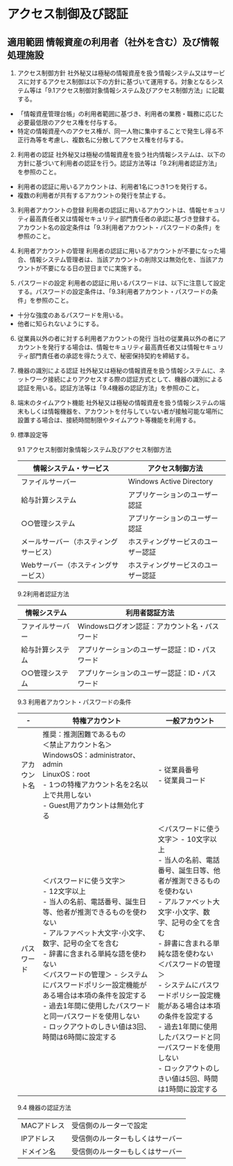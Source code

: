 # アクセス制御及び認証
## 適用範囲 情報資産の利用者（社外を含む）及び情報処理施設

1. アクセス制御方針
社外秘又は極秘の情報資産を扱う情報システム又はサービスに対するアクセス制御は以下の方針に基づいて運用する。対象となるシステム等は「9.1アクセス制御対象情報システム及びアクセス制御方法」に記載する。
- 「情報資産管理台帳」の利用者範囲に基づき、利用者の業務・職務に応じた必要最低限のアクセス権を付与する。
- 特定の情報資産へのアクセス権が、同一人物に集中することで発生し得る不正行為等を考慮し、複数名に分散してアクセス権を付与する。

2. 利用者の認証
社外秘又は極秘の情報資産を扱う社内情報システムは、以下の方針に基づいて利用者の認証を行う。認証方法等は「9.2利用者認証方法」を参照のこと。
- 利用者の認証に用いるアカウントは、利用者1名につき1つを発行する。
- 複数の利用者が共有するアカウントの発行を禁止する。

3. 利用者アカウントの登録
利用者の認証に用いるアカウントは、情報セキュリティ最高責任者又は情報セキュリティ部門責任者の承認に基づき登録する。アカウント名の設定条件は「9.3利用者アカウント・パスワードの条件」を参照のこと。

4. 利用者アカウントの管理
利用者の認証に用いるアカウントが不要になった場合、情報システム管理者は、当該アカウントの削除又は無効化を、当該アカウントが不要になる日の翌日までに実施する。

5. パスワードの設定
利用者の認証に用いるパスワードは、以下に注意して設定する。パスワードの設定条件は、「9.3利用者アカウント・パスワードの条件」を参照のこと。
- 十分な強度のあるパスワードを用いる。
- 他者に知られないようにする。

6. 従業員以外の者に対する利用者アカウントの発行
当社の従業員以外の者にアカウントを発行する場合は、情報セキュリティ最高責任者又は情報セキュリティ部門責任者の承認を得たうえで、秘密保持契約を締結する。

7. 機器の識別による認証
社外秘又は極秘の情報資産を扱う情報システムに、ネットワーク接続によりアクセスする際の認証方式として、機器の識別による認証を用いる。認証方法等は「9.4機器の認証方法」を参照のこと。

8. 端末のタイムアウト機能
社外秘又は極秘の情報資産を扱う情報システムの端末もしくは情報機器を、アカウントを付与していない者が接触可能な場所に設置する場合は、接続時間制限やタイムアウト等機能を利用する。

9. 標準設定等

    9.1 アクセス制御対象情報システム及びアクセス制御方法
    
    | 情報システム・サービス | アクセス制御方法 |
    | --- | --- |
    | ファイルサーバー | Windows Active Directory |
    | 給与計算システム | アプリケーションのユーザー認証 |
    | ○○管理システム | アプリケーションのユーザー認証 |
    | メールサーバー（ホスティングサービス） | ホスティングサービスのユーザー認証 |
    | Webサーバー（ホスティングサービス） | ホスティングサービスのユーザー認証 |

    9.2利用者認証方法
    
    | 情報システム | 利用者認証方法 |
    | --- | --- |
    | ファイルサーバー | Windowsログオン認証：アカウント名・パスワード |
    | 給与計算システム | アプリケーションのユーザー認証：ID・パスワード |
    | ○○管理システム | アプリケーションのユーザー認証：ID・パスワード |

    9.3 利用者アカウント・パスワードの条件
    
    | - | 特権アカウント | 一般アカウント |
    | --- | --- | --- |
    | アカウント名 | 推奨：推測困難であるもの <br> ＜禁止アカウント名＞ <br> WindowsOS：administrator、admin <br> LinuxOS：root <br> - 1つの特権アカウント名を2名以上で共用しない <br> - Guest用アカウントは無効化する | - 従業員番号 <br> - 従業員コード |
    | パスワード | ＜パスワードに使う文字＞ <br> - 12文字以上 <br> - 当人の名前、電話番号、誕生日等、他者が推測できるものを使わない <br> - アルファベット大文字･小文字、数字、記号の全てを含む <br> - 辞書に含まれる単純な語を使わない <br> ＜パスワードの管理＞ - システムにパスワードポリシー設定機能がある場合は本項の条件を設定する <br> - 過去1年間に使用したパスワードと同一パスワードを使用しない <br> - ロックアウトのしきい値は3回、時間は6時間に設定する | ＜パスワードに使う文字＞ - 10文字以上 <br> - 当人の名前、電話番号、誕生日等、他者が推測できるものを使わない <br> - アルファベット大文字･小文字、数字、記号の全てを含む <br> - 辞書に含まれる単純な語を使わない <br> ＜パスワードの管理＞ <br> - システムにパスワードポリシー設定機能がある場合は本項の条件を設定する <br> - 過去1年間に使用したパスワードと同一パスワードを使用しない <br> - ロックアウトのしきい値は5回、時間は1時間に設定する

    9.4 機器の認証方法

    <table>
    <tr>
        <td>MACアドレス</td><td>受信側のルーターで設定</td>
    </tr>
    <tr>
        <td>IPアドレス</td><td>受信側のルーターもしくはサーバー</td>
    </tr>
    <tr>
        <td>ドメイン名</td><td>受信側のルーターもしくはサーバー</td>
    </tr>
    </table>
